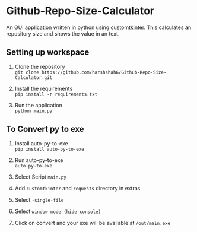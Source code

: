 # Github-Repo-Size-Calculator
An GUI application written in python using customtkinter. This calculates an repository size and shows the value in an text.

## Setting up workspace
1. Clone the repository<br>
`git clone https://github.com/harshshah6/Github-Repo-Size-Calculator.git`

2. Install the requirements<br>
`pip install -r requirements.txt`

3. Run the application<br>
`python main.py`

## To Convert py to exe
1. Install auto-py-to-exe<br>
`pip install auto-py-to-exe`

2. Run auto-py-to-exe<br>
`auto-py-to-exe`

3. Select Script `main.py`

4. Add `customtkinter` and `requests` directory in extras

5. Select `-single-file` 

6. Select `window mode (hide console)`

7. Click on convert and your exe will be available at `/out/main.exe`